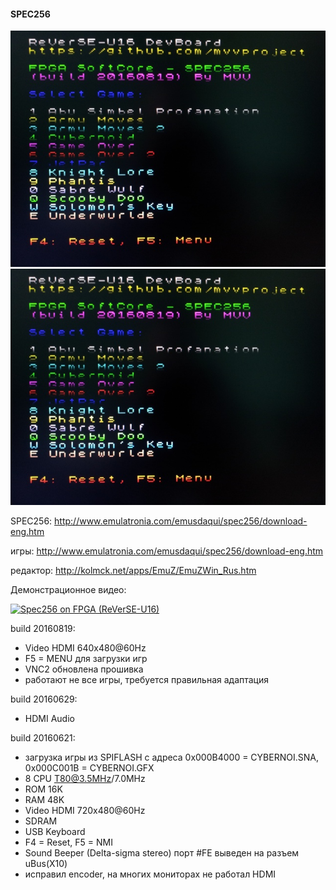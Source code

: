 #### SPEC256
![image](pic1.jpg) ![image](pic1.jpg)

SPEC256: http://www.emulatronia.com/emusdaqui/spec256/download-eng.htm

игры: http://www.emulatronia.com/emusdaqui/spec256/download-eng.htm

редактор: http://kolmck.net/apps/EmuZ/EmuZWin_Rus.htm

Демонстрационное видео:

[![Spec256 on FPGA (ReVerSE-U16)](http://img.youtube.com/vi/0wNCMqNwaIU/0.jpg)](http://www.youtube.com/watch?feature=player_embedded&v=0wNCMqNwaIU)

build 20160819:
- Video HDMI 640x480@60Hz
- F5 = MENU для загрузки игр
- VNC2 обновлена прошивка
- работают не все игры, требуется правильная адаптация

build 20160629:
- HDMI Audio

build 20160621:
- загрузка игры из SPIFLASH с адреса 0x000B4000 = CYBERNOI.SNA, 0x000C001B = CYBERNOI.GFX
- 8 CPU T80@3.5MHz/7.0MHz
- ROM 16K
- RAM 48K
- Video HDMI 720x480@60Hz
- SDRAM
- USB Keyboard
- F4 = Reset, F5 = NMI
- Sound Beeper (Delta-sigma stereo) порт #FE выведен на разъем uBus(X10)
- исправил encoder, на многих мониторах не работал HDMI

